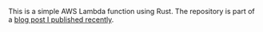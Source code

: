 
This is a simple AWS Lambda function using Rust.
The repository is part of a [blog post I published recently](https://medium.com/@kkostov/rust-aws-lambda-30a1b92d4009).
